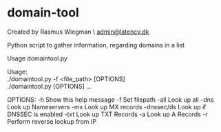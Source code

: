 # domain-tool

Created by Rasmus Wiegman \ admin@latency.dk


Python script to gather information, regarding domains in a list

Usage domaintool.py

 Usage: <br>./domaintool.py -f <file_path> [OPTIONS]
<br>
        ./domaintool.py [OPTIONS] <domain1> <domain2> ...

OPTIONS:
  -h            Show this help message
  -f            Set filepath
  -all          Look up all
  -dns          Look up Nameservers
  -mx           Look up MX records
  -dnssec/ds    Look up if DNSSEC is enabled
  -txt          Look up TXT Records
  -a            Look up A Records
  -r            Perform reverse lookup from IP
